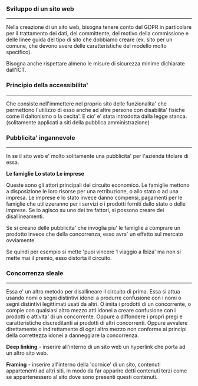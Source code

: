 ### Sviluppo di un sito web
---
Nella creazione di un sito web, bisogna tenere conto del GDPR in particolare per il trattamento dei dati, del committente, del motivo della commissione e delle linee guida del tipo di sito che dobbiamo creare (ex. sito per un comune, che devono avere delle caratteristiche del modello molto specifico).

Bisogna anche rispettare almeno le misure di sicurezza minime dichiarate dall'ICT.
### Principio della accessibilita'
---
Che consiste nell'immettere nel proprio sito delle funzionalita' che permettono l'utilizzo di esso anche ad altre persone con disabilita' fisiche come il daltonismo o la cecita'. E cio' e' stata introdotta dalla legge stanca. (solitamente applicati a siti della pubblica amministrazione)
### Pubblicita' ingannevole
---
In se il sito web e' molto solitamente una pubblicita' per l'azienda titolare di essa.

**Le famiglie**
**Lo stato** 
**Le imprese**

Queste sono gli attori principali del circuito economico. Le famiglie mettono a disposizione le loro risorse per una retribuzione, o allo stato o ad una impresa. Le imprese e lo stato invece danno compensi, pagamenti per le famiglie che utilizzeranno per i servizi o i prodotti forniti dallo stato o delle imprese. Se io agisco su uno dei tre fattori, si possono creare dei disallineamenti. 

Se si creano delle pubblicita' che invoglia piu' le famiglie a comprare un prodotto invece che della concorrenza, esso avra' un effetto sul mercato ovviamente.

Se quindi per esempio si mette 'puoi vincere 1 viaggio a Ibiza' ma non si mette mai il premio, esso distorta il circuito.
### Concorrenza sleale
---
Essa e' un altro metodo per disallineare il circuito di prima. Essa si attua usando nomi o segni distintivi idonei a produrre confusione con i nomi o segni distintivi legittimati usati da altri. O imita i prodotti di un concorrente, o compie con qualsiasi altro mezzo atti idonei a creare confusione con i prodotti o attivita' di un concorrente. Oppure a diffondere i propri pregi e caratteristiche discreditanti ai prodotti di altri concorrenti. Oppure avvalere direttamente o indirettamente di ogni altro mezzo non conforme ai principi della correttezza idonei a danneggiare la concorrenza.

**Deep linking** - inserire all'interno di un sito web un hyperlink che porta ad un altro sito web.

**Framing** - inserire all'interno della 'cornice' di un sito, contenuti appartenenti ad altri siti, in modo da far apparire detti contenuti terzi come se appartenessero al sito dove sono presenti questi contenuti.